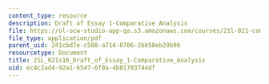 ```yaml
---
content_type: resource
description: Draft of Essay 1-Comparative Analysis
file: https://ol-ocw-studio-app-qa.s3.amazonaws.com/courses/21l-021-comedy-spring-2016/ec4c2ad492a165476f0a4b81703744df_21L_021s16_Draft_of_Essay_1-Comparative_Analysis.pdf
file_type: application/pdf
parent_uid: 241cbd7e-c508-a714-0706-2bb58eb29b96
resourcetype: Document
title: 21L_021s16_Draft_of_Essay_1-Comparative_Analysis
uid: ec4c2ad4-92a1-6547-6f0a-4b81703744df
---
```

